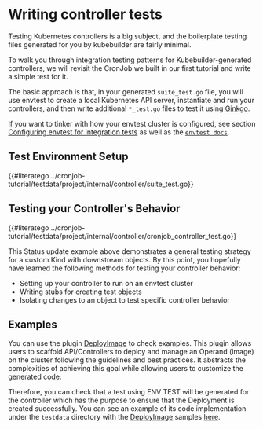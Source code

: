 # Writing controller tests

Testing Kubernetes controllers is a big subject, and the boilerplate testing
files generated for you by kubebuilder are fairly minimal.

To walk you through integration testing patterns for Kubebuilder-generated controllers, we will revisit the CronJob we built in our first tutorial and write a simple test for it.

The basic approach is that, in your generated `suite_test.go` file, you will use envtest to create a local Kubernetes API server, instantiate and run your controllers, and then write additional `*_test.go` files to test it using [Ginkgo](http://onsi.github.io/ginkgo).

If you want to tinker with how your envtest cluster is configured, see section [Configuring envtest for integration tests](../reference/envtest.md) as well as the [`envtest docs`](https://pkg.go.dev/sigs.k8s.io/controller-runtime/pkg/envtest?tab=doc).

## Test Environment Setup

{{#literatego ../cronjob-tutorial/testdata/project/internal/controller/suite_test.go}}

## Testing your Controller's Behavior

{{#literatego ../cronjob-tutorial/testdata/project/internal/controller/cronjob_controller_test.go}}

This Status update example above demonstrates a general testing strategy for a custom Kind with downstream objects. By this point, you hopefully have learned the following methods for testing your controller behavior:

* Setting up your controller to run on an envtest cluster
* Writing stubs for creating test objects
* Isolating changes to an object to test specific controller behavior

<aside class="note">
<h1>Examples</h1>

You can use the plugin [DeployImage](../plugins/available/deploy-image-plugin-v1-alpha.md) to check examples. This plugin allows users to scaffold API/Controllers to deploy and manage an Operand (image) on the cluster following the guidelines and best practices. It abstracts the complexities of achieving this goal while allowing users to customize the generated code.

Therefore, you can check that a test using ENV TEST will be generated for the controller which has the purpose to ensure that the Deployment is created successfully. You can see an example of its code implementation under the `testdata` directory with the [DeployImage](../plugins/available/deploy-image-plugin-v1-alpha.md) samples [here](https://github.com/kubernetes-sigs/kubebuilder/tree/master/testdata/project-v4-with-plugins).

</aside>
